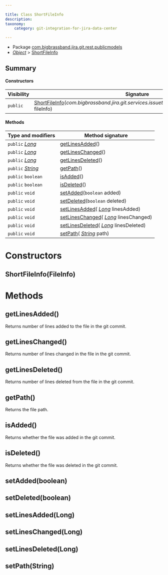 ```yaml
---
  
title: Class ShortFileInfo
description:
taxonomy:
    category: git-integration-for-jira-data-center

---
```



* Package [com.bigbrassband.jira.git.rest.publicmodels](README.html)
*  *[Object](https://docs.oracle.com/javase/8/docs/api/java/lang/Object.html)*  > [ShortFileInfo](ShortFileInfo.html)




## Summary
#### Constructors
| Visibility | Signature |
| --- | --- |
| `public` | [ShortFileInfo](#shortfileinfofileinfo)(*com.bigbrassband.jira.git.services.issuetabpanels.summary.bean.FileInfo* fileInfo) |

#### Methods
| Type and modifiers | Method signature |
| --- | --- |
| `public`  *[Long](https://docs.oracle.com/javase/8/docs/api/java/lang/Long.html)*  | [getLinesAdded](#getlinesadded)() |
| `public`  *[Long](https://docs.oracle.com/javase/8/docs/api/java/lang/Long.html)*  | [getLinesChanged](#getlineschanged)() |
| `public`  *[Long](https://docs.oracle.com/javase/8/docs/api/java/lang/Long.html)*  | [getLinesDeleted](#getlinesdeleted)() |
| `public`  *[String](https://docs.oracle.com/javase/8/docs/api/java/lang/String.html)*  | [getPath](#getpath)() |
| `public` `boolean` | [isAdded](#isadded)() |
| `public` `boolean` | [isDeleted](#isdeleted)() |
| `public` `void` | [setAdded](#setaddedboolean)(`boolean` added) |
| `public` `void` | [setDeleted](#setdeletedboolean)(`boolean` deleted) |
| `public` `void` | [setLinesAdded](#setlinesaddedlong)( *[Long](https://docs.oracle.com/javase/8/docs/api/java/lang/Long.html)*  linesAdded) |
| `public` `void` | [setLinesChanged](#setlineschangedlong)( *[Long](https://docs.oracle.com/javase/8/docs/api/java/lang/Long.html)*  linesChanged) |
| `public` `void` | [setLinesDeleted](#setlinesdeletedlong)( *[Long](https://docs.oracle.com/javase/8/docs/api/java/lang/Long.html)*  linesDeleted) |
| `public` `void` | [setPath](#setpathstring)( *[String](https://docs.oracle.com/javase/8/docs/api/java/lang/String.html)*  path) |



# Constructors
## ShortFileInfo(FileInfo)





# Methods
## getLinesAdded()
Returns number of lines added to the file in the git commit.



## getLinesChanged()
Returns number of lines changed in the file in the git commit.



## getLinesDeleted()
Returns number of lines deleted from the file in the git commit.



## getPath()
Returns the file path.



## isAdded()
Returns whether the file was added in the git commit.



## isDeleted()
Returns whether the file was deleted in the git commit.



## setAdded(boolean)




## setDeleted(boolean)




## setLinesAdded(Long)




## setLinesChanged(Long)




## setLinesDeleted(Long)




## setPath(String)





